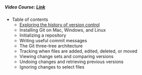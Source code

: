 ##### Video Course: [Link](https://www.linkedin.com/learning/git-essential-training-the-basics/use-git-version-control-software-to-manage-project-code)

 - Table of contents
   - [Exploring the history of version control](https://github.com/ShumzZ/LearningNotes/blob/master/Git/GET-01.MD#intro)
   - Installing Git on Mac, Windows, and Linux
   - Initializing a repository
   - Writing useful commit messages
   - The Git three-tree architecture
   - Tracking when files are added, edited, deleted, or moved
   - Viewing change sets and comparing versions
   - Undoing changes and retrieving previous versions
   - Ignoring changes to select files
